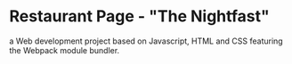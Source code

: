 # Restaurant Page - "The Nightfast"

a Web development project based on Javascript, HTML and CSS featuring the Webpack module bundler.